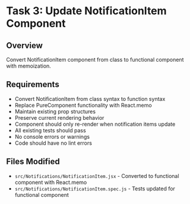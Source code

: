 # Task 3: Update NotificationItem Component

## Overview
Convert NotificationItem component from class to functional component with memoization.

## Requirements
- Convert NotificationItem from class syntax to function syntax
- Replace PureComponent functionality with React.memo
- Maintain existing prop structures
- Preserve current rendering behavior
- Component should only re-render when notification items update
- All existing tests should pass
- No console errors or warnings
- Code should have no lint errors

## Files Modified
- `src/Notifications/NotificationItem.jsx` - Converted to functional component with React.memo
- `src/Notifications/NotificationItem.spec.js` - Tests updated for functional component
